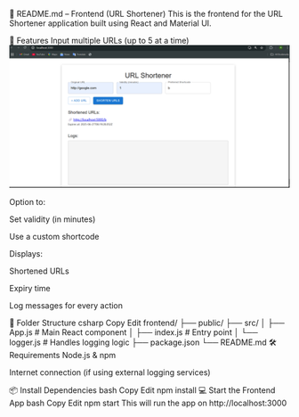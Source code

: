📘 README.md – Frontend (URL Shortener)
This is the frontend for the URL Shortener application built using React and Material UI.

🚀 Features
Input multiple URLs (up to 5 at a time)
 ![App Preview](./Screenshot.png)

Option to:

Set validity (in minutes)

Use a custom shortcode

Displays:

Shortened URLs

Expiry time

Log messages for every action

📁 Folder Structure
csharp
Copy
Edit
frontend/
├── public/
├── src/
│   ├── App.js         # Main React component
│   ├── index.js       # Entry point
│   └── logger.js      # Handles logging logic
├── package.json
└── README.md
🛠️ Requirements
Node.js & npm

Internet connection (if using external logging services)

📦 Install Dependencies
bash
Copy
Edit
npm install
💻 Start the Frontend App
bash
Copy
Edit
npm start
This will run the app on http://localhost:3000
